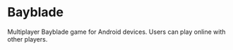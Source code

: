 # Bayblade
Multiplayer Bayblade game for Android devices. Users can play online with other players.
